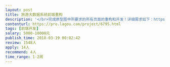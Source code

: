 ```yaml
---                
layout: post       
title: 旅游大数据系统前端重构           
description: '</br>完成原型图中所要求的所有页面的重构和开发！详细需求如下：https://pro.modao.cc/app/HrYa3Wet1b18VAklJgoqo5flngMhvbf#screen=sE81C397FBE1521121051090</br>'     
contenturl: https://pro.lagou.com/project/6795.html      
tags: [前端开发]            
salary: 5000-10000元          
publish_time: 2018-03-19 00:02:42         
review: 1548人                   
apply: 14人                   
recommend: 4人                   
time_range: 1-2周              
---                 
```


